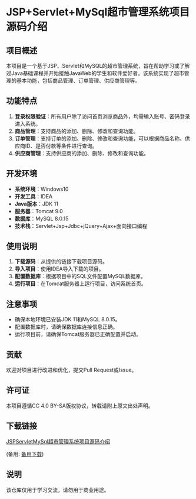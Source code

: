 # JSP+Servlet+MySql超市管理系统项目源码介绍

## 项目概述
本项目是一个基于JSP、Servlet和MySQL的超市管理系统，旨在帮助学习或了解过Java基础课程并开始接触JavaWeb的学生和软件爱好者。该系统实现了超市管理的基本功能，包括商品管理、订单管理、供应商管理等。

## 功能特点
1. **登录权限验证**：所有用户除了访问首页浏览商品外，均需输入账号、密码登录进入系统。
2. **商品管理**：支持商品的添加、删除、修改和查询功能。
3. **订单管理**：支持订单的添加、删除、修改和查询功能，可以根据商品名称、供应商ID、是否付款等条件进行查询。
4. **供应商管理**：支持供应商的添加、删除、修改和查询功能。

## 开发环境
- **系统环境**：Windows10
- **开发工具**：IDEA
- **Java版本**：JDK 11
- **服务器**：Tomcat 9.0
- **数据库**：MySQL 8.0.15
- **技术栈**：Servlet+Jsp+Jdbc+jQuery+Ajax+面向接口编程

## 使用说明
1. **下载源码**：从提供的链接下载项目源码。
2. **导入项目**：使用IDEA导入下载的项目。
3. **配置数据库**：根据项目中的SQL文件配置MySQL数据库。
4. **运行项目**：在Tomcat服务器上运行项目，访问系统首页。

## 注意事项
- 确保本地环境已安装JDK 11和MySQL 8.0.15。
- 配置数据库时，请确保数据库连接信息正确。
- 运行项目前，请确保Tomcat服务器已正确配置并启动。

## 贡献
欢迎对项目进行改进和优化，提交Pull Request或Issue。

## 许可证
本项目遵循CC 4.0 BY-SA版权协议，转载请附上原文出处声明。

## 下载链接
[JSPServletMySql超市管理系统项目源码介绍](https://pan.quark.cn/s/122f6c8e2eba) 

(备用: [备用下载](https://pan.baidu.com/s/1NP2Yyhqs5gQaWdG6h-TS9w?pwd=1234))

## 说明

该仓库仅用于学习交流，请勿用于商业用途。
